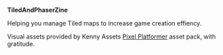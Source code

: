 **TiledAndPhaserZine**

Helping you manage Tiled maps to increase game creation effiency.

Visual assets provided by Kenny Assets [Pixel Platformer](https://kenney.nl/assets/pixel-platformer) asset pack, with gratitude. 